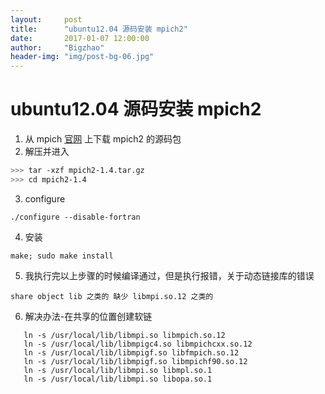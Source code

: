 ```yaml
---
layout:     post
title:      "ubuntu12.04 源码安装 mpich2"
date:       2017-01-07 12:00:00
author:     "Bigzhao"
header-img: "img/post-bg-06.jpg"
---
```

# ubuntu12.04 源码安装 mpich2
1. 从 mpich [官网](http://www.mpich.org/) 上下载 mpich2 的源码包
2. 解压并进入
```bash
>>> tar -xzf mpich2-1.4.tar.gz
>>> cd mpich2-1.4
```
3. configure
```
./configure --disable-fortran
```
4. 安装
```
make; sudo make install
```
5. 我执行完以上步骤的时候编译通过，但是执行报错，关于动态链接库的错误
```
share object lib 之类的 缺少 libmpi.so.12 之类的
```
6. 解决办法-在共享的位置创建软链
```
   ln -s /usr/local/lib/libmpi.so libmpich.so.12
   ln -s /usr/local/lib/libmpigc4.so libmpichcxx.so.12
   ln -s /usr/local/lib/libmpigf.so libfmpich.so.12
   ln -s /usr/local/lib/libmpigf.so libmpichf90.so.12
   ln -s /usr/local/lib/libmpi.so libmpl.so.1
   ln -s /usr/local/lib/libmpi.so libopa.so.1
```
